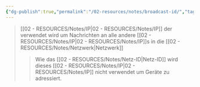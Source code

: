 ```yaml
---
{"dg-publish":true,"permalink":"/02-resources/notes/broadcast-id/","tags":["informatik/netzwerk/ip/ipv4"],"noteIcon":"","updated":"2025-09-10T16:35:09.533+02:00"}
---
```


>[[02 - RESOURCES/Notes/IP\|02 - RESOURCES/Notes/IP]] der verwendet wird um Nachrichten an alle andere [[02 - RESOURCES/Notes/IP\|02 - RESOURCES/Notes/IP]]s in die [[02 - RESOURCES/Notes/Netzwerk\|Netzwerk]]
>>Wie das [[02 - RESOURCES/Notes/Netz-ID\|Netz-ID]] wird dieses [[02 - RESOURCES/Notes/IP\|02 - RESOURCES/Notes/IP]] nicht verwendet um Geräte zu adressiert.

